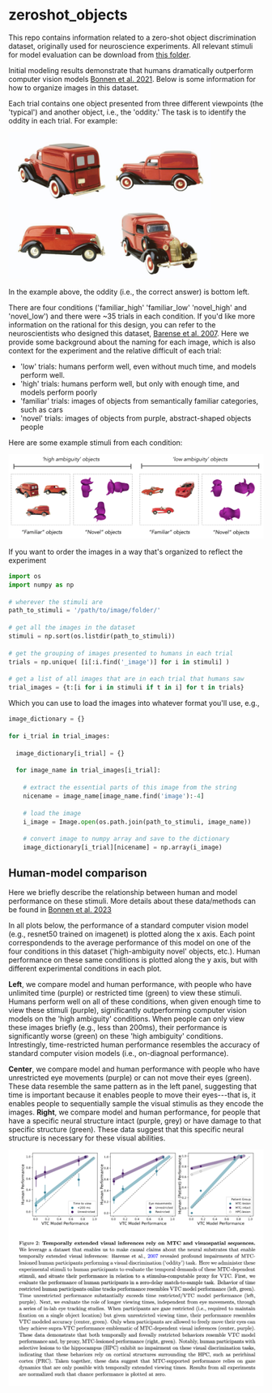 # zeroshot_objects

This repo contains information related to a zero-shot object discrimination dataset, originally used for neuroscience experiments. All relevant stimuli for model evaluation can be download from [this folder](https://drive.google.com/drive/folders/1a-t2pockvcxYKfLaBGkR5kuNRsMOads5?usp=sharing). 


Initial modeling results demonstrate that humans dramatically outperform computer vision models [Bonnen et al. 2021](https://www.cell.com/neuron/fulltext/S0896-6273(21)00459-1). Below is some information for how to organize images in this dataset.

Each trial contains one object presented from three different viewpoints (the 'typical') and another object, i.e., the 'oddity.' The task is to identify the oddity in each trial. For example: 

<img src="example_images/trial_high_ambiguity_familiar.png" alt="drawing" width="400"/>

In the example above, the oddity (i.e., the correct answer) is bottom left. 

There are four conditions ('familiar_high' 'familiar_low' 'novel_high' and 'novel_low') and there were ~35 trials in each condition. If you'd like more information on the rational for this design, you can refer to the neuroscientists who designed this dataset, [Barense et al. 2007](https://www.sciencedirect.com/science/article/pii/S0028393207002163). Here we provide some background about the naming for each image, which is also context for the experiment and the relative difficult of each trial:

- 'low' trials: humans perform well, even without much time, and models perform well. 
- 'high' trials: humans perform well, but only with enough time, and models perform poorly
- 'familiar' trials: images of objects from semantically familiar categories, such as cars
- 'novel' trials: images of objects from purple, abstract-shaped objects people  

Here are some example stimuli from each condition: 

![Examples from each condition](example_images/conditions.png)

If you want to order the images in a way that's organized to reflect the experiment

```python 
import os
import numpy as np

# wherever the stimuli are
path_to_stimuli = '/path/to/image/folder/'

# get all the images in the dataset
stimuli = np.sort(os.listdir(path_to_stimuli))

# get the grouping of images presented to humans in each trial
trials = np.unique( [i[:i.find('_image')] for i in stimuli] )

# get a list of all images that are in each trial that humans saw
trial_images = {t:[i for i in stimuli if t in i] for t in trials}
```

Which you can use to load the images into whatever format you'll use, e.g., 

```python
image_dictionary = {} 

for i_trial in trial_images:
  
  image_dictionary[i_trial] = {} 

  for image_name in trial_images[i_trial]:
    
    # extract the essential parts of this image from the string 
    nicename = image_name[image_name.find('image'):-4]

    # load the image
    i_image = Image.open(os.path.join(path_to_stimuli, image_name))

    # convert image to numpy array and save to the dictionary
    image_dictionary[i_trial][nicename] = np.array(i_image)

```

## Human-model comparison 

Here we briefly describe the relationship between human and model performance on these stimuli. More details about these data/methods can be found in [Bonnen et al. 2023](https://www.biorxiv.org/content/10.1101/2023.09.07.556737v1) 

In all plots below, the performance of a standard computer vision model (e.g., resnet50 trained on imagenet) is plotted along the x axis. Each point correspondends to the average performance of this model on one of the four conditions in this dataset ('high-ambiguity novel' objects, etc.). Human performance on these same conditions is plotted along the y axis, but with different experimental conditions in each plot.  

<b>Left</b>, we compare model and human performance, with people who have unlimited time (purple) or restricted time (green) to view these stimuli. Humans perform well on all of these conditions, when given enough time to view these stimuli (purple), significantly outperforming computer vision models on the 'high ambiguity' conditions. When people can only view these images briefly (e.g., less than 200ms), their performance is significantly worse (green) on these 'high ambiguity' conditions. Intrestingly, time-restricted human performance resembles the accuracy of standard computer vision models (i.e., on-diagnoal performance).

<b>Center</b>, we compare model and human performance with people who have unrestricted eye movements (purple) or can not move their eyes (green). These data resemble the same pattern as in the left panel, suggesting that time is important because it enables people to move their eyes---that is, it enables people to sequentially sample the visual stimulis as they encode the images. <b>Right</b>, we compare model and human performance, for people that have a specific neural structure intact (purple, grey) or have damage to that specific structure (green). These data suggest that this specific neural structure is necessary for these visual abilities.   

<img src="example_images/human_behavior_example.png" alt="human_behavior"/>


